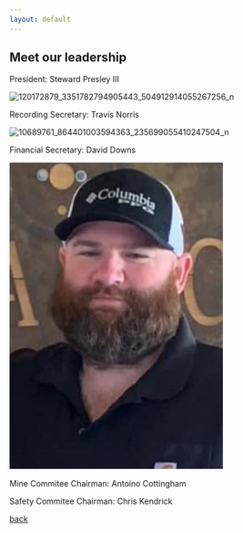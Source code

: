 ```yaml
---
layout: default
---
```


## Meet our leadership

President:
Steward Presley III

![120172879_3351782794905443_504912914055267256_n](https://user-images.githubusercontent.com/127059658/223015327-3b8ce732-df58-4069-87a9-0524e30a8c3a.jpg=250x250)



Recording Secretary:
Travis Norris

![10689761_864401003594363_235699055410247504_n](https://user-images.githubusercontent.com/127059658/223016605-50978e90-6db2-4e61-9edf-519befa6c6ec.jpg)


Financial Secretary:
David Downs 

![David_Downs](https://github.com/David-Downs/David-Downs.github.io/blob/main/Images/David.jpg)



Mine Commitee Chairman: 
Antoino Cottingham 




Safety Commitee Chairman:
Chris Kendrick 





[back](./)
